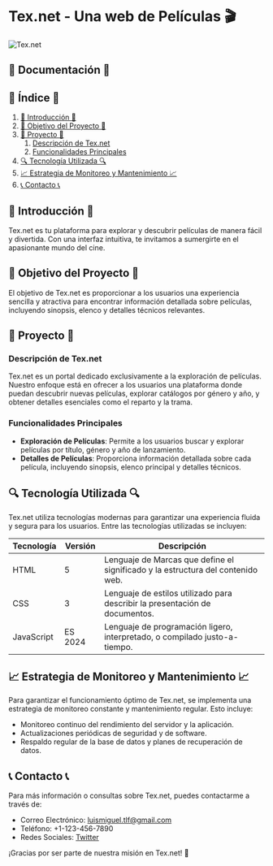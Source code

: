 # Tex.net - Una web de Películas 🎬

![Tex.net](https://i.postimg.cc/7PW7Nk0H/doc-web.png)

## 📄 Documentación 📄

## 📑 Índice 📑
1. [📄 Introducción 📄](#-introducción-)
2. [🎯 Objetivo del Proyecto 🎯](#-objetivo-del-proyecto-)
3. [🚀 Proyecto 🚀](#-proyecto-)
   1. [Descripción de Tex.net](#descripción-de-texnet)
   2. [Funcionalidades Principales](#funcionalidades-principales)
4. [🔍 Tecnología Utilizada 🔍](#-tecnología-utilizada-)
5. [📈 Estrategia de Monitoreo y Mantenimiento 📈](#-estrategia-de-monitoreo-y-mantenimiento-)
6. [📞 Contacto 📞](#-contacto-)

## 📄 Introducción 📄
Tex.net es tu plataforma para explorar y descubrir películas de manera fácil y divertida. Con una interfaz intuitiva, te invitamos a sumergirte en el apasionante mundo del cine.

## 🎯 Objetivo del Proyecto 🎯
El objetivo de Tex.net es proporcionar a los usuarios una experiencia sencilla y atractiva para encontrar información detallada sobre películas, incluyendo sinopsis, elenco y detalles técnicos relevantes.

## 🚀 Proyecto 🚀
### Descripción de Tex.net
Tex.net es un portal dedicado exclusivamente a la exploración de películas. Nuestro enfoque está en ofrecer a los usuarios una plataforma donde puedan descubrir nuevas películas, explorar catálogos por género y año, y obtener detalles esenciales como el reparto y la trama.

### Funcionalidades Principales
- **Exploración de Películas**: Permite a los usuarios buscar y explorar películas por título, género y año de lanzamiento.
- **Detalles de Películas**: Proporciona información detallada sobre cada película, incluyendo sinopsis, elenco principal y detalles técnicos.

## 🔍 Tecnología Utilizada 🔍
Tex.net utiliza tecnologías modernas para garantizar una experiencia fluida y segura para los usuarios. Entre las tecnologías utilizadas se incluyen:

| Tecnología | Versión | Descripción                                                                     |
|------------|---------|---------------------------------------------------------------------------------|
| HTML       | 5       | Lenguaje de Marcas que define el significado y la estructura del contenido web. |
| CSS        | 3       | Lenguaje de estilos utilizado para describir la presentación de documentos.     |
| JavaScript | ES 2024 | Lenguaje de programación ligero, interpretado, o compilado justo-a-tiempo.      |


## 📈 Estrategia de Monitoreo y Mantenimiento 📈
Para garantizar el funcionamiento óptimo de Tex.net, se implementa una estrategia de monitoreo constante y mantenimiento regular. Esto incluye:
- Monitoreo continuo del rendimiento del servidor y la aplicación.
- Actualizaciones periódicas de seguridad y de software.
- Respaldo regular de la base de datos y planes de recuperación de datos.

## 📞 Contacto 📞
Para más información o consultas sobre Tex.net, puedes contactarme a través de:
- Correo Electrónico: [luismiguel.tlf@gmail.com](mailto:mluismiguel.tlf@gmail.com)
- Teléfono: +1-123-456-7890
- Redes Sociales: [Twitter](https://twitter.com/texnet_estudiante)

¡Gracias por ser parte de nuestra misión en Tex.net! 🚀
